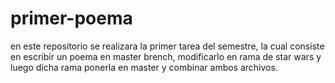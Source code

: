 # primer-poema
en este repositorio se realizara la primer tarea del semestre, la cual consiste en escribir un poema en master brench, modificarlo en rama de star wars y luego dicha rama ponerla en master y combinar ambos archivos. 
